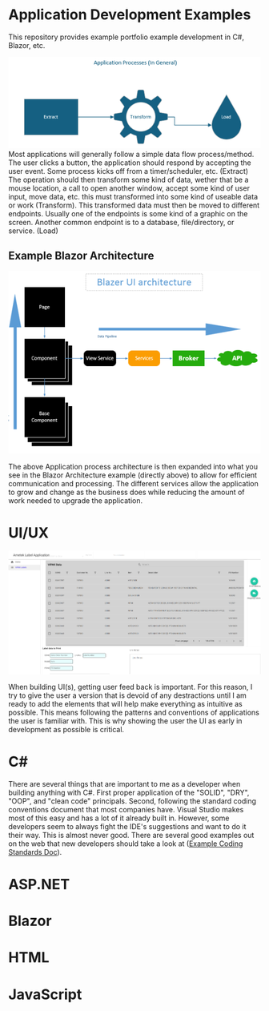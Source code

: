 # Application Development Examples
This repository provides example portfolio example development in C#, Blazor, etc.

![Example Application process](https://github.com/makalkas/Portfolio_Development_Examples/blob/main/Images/2024-12-11%2018_42_56-Application%20Processes.vsdx%20-%20Visio%20Professional.png)
Most applications will generally follow a simple data flow process/method. 
The user clicks a button, the application should respond by accepting the user event. Some process kicks off from a timer/scheduler, etc. (Extract)
The operation should then transform some kind of data, wether that be a mouse location, a call to open another window, accept 
some kind of user input, move data, etc. this must transformed into some kind of useable data or work (Transform).
This transformed data must then be moved to different endpoints. Usually one of the endpoints is some kind of a graphic on the
screen. Another common endpoint is to a database, file/directory, or service. (Load)

## Example Blazor Architecture
![Blazor Architecture](https://github.com/makalkas/Portfolio_Development_Examples/blob/main/Images/Blazor%20Enterprise%20App%20Architechture.png)

The above Application process architecture is then expanded into what you see in the Blazor Architecture example (directly above) to allow for
efficient communication and processing. The different services allow the application to grow and change as the business does while reducing the
amount of work needed to upgrade the application.

# UI/UX

![Example Basic UI](https://github.com/makalkas/Portfolio_Development_Examples/blob/main/Images/UI-LabelApplication.png)

When building UI(s), getting user feed back is important. For this reason, I try to give the user a version that is devoid of any destractions until
I am ready to add the elements that will help make everything as intuitive as possible. This means following the patterns and conventions of applications
the user is familiar with. This is why showing the user the UI as early in development as possible is critical.

# C#

There are several things that are important to me as a developer when building anything with C#. First proper application of the "SOLID", "DRY", "OOP", and "clean code" principals.
Second, following the standard coding conventions document that most companies have. Visual Studio makes most of this easy and has a lot of it already built in. However, some
developers seem to always fight the IDE's suggestions and want to do it their way. This is almost never good. There are several good examples out on the web that new developers
should take a look at ([Example Coding Standards Doc](https://www.bing.com/ck/a?!&&p=8dc1353254b73e4bd13ddc75ec7fe7d1934baafae699e9a1a519b70c645e9ba9JmltdHM9MTczMzk2MTYwMA&ptn=3&ver=2&hsh=4&fclid=0cdd8e75-1f03-6755-337e-9a171e2f6605&psq=Example+C%23+coding+standards+document&u=a1aHR0cHM6Ly9hc3BibG9ncy5ibG9iLmNvcmUud2luZG93cy5uZXQvbWVkaWEvbGh1bnQvUHVibGljYXRpb25zL0NTaGFycCUyMENvZGluZyUyMFN0YW5kYXJkcy5wZGY&ntb=1)).

# ASP.NET

# Blazor

# HTML

# JavaScript


